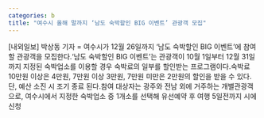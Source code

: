 ```yaml
---
categories: b
title: "여수시 올해 말까지 ‘남도 숙박할인 BIG 이벤트’ 관광객 모집"
---
```

[내외일보] 박상동 기자 = 여수시가 12월 26일까지 ‘남도 숙박할인 BIG 이벤트’에 참여할 관광객을 모집한다.‘남도 숙박할인 BIG 이벤트’는 관광객이 10월 1일부터 12월 31일까지 지정된 숙박업소를 이용할 경우 숙박료의 일부를 할인받는 프로그램이다.숙박료 10만원 이상은 4만원, 7만원 이상 3만원, 7만원 미만은 2만원의 할인을 받을 수 있다. 단, 예산 소진 시 조기 종료 된다.참여 대상자는 광주와 전남 외에 거주하는 개별관광객으로, 여수시에서 지정한 숙박업소 중 1개소를 선택해 유선예약 후 여행 5일전까지 시에 신청